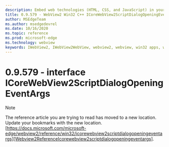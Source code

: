 ```yaml
---
description: Embed web technologies (HTML, CSS, and JavaScript) in your native applications with the Microsoft Edge WebView2 control
title: 0.9.579 - WebView2 Win32 C++ ICoreWebView2ScriptDialogOpeningEventArgs
author: MSEdgeTeam
ms.author: msedgedevrel
ms.date: 10/16/2020
ms.topic: reference
ms.prod: microsoft-edge
ms.technology: webview
keywords: IWebView2, IWebView2WebView, webview2, webview, win32 apps, win32, edge, ICoreWebView2, ICoreWebView2Controller, browser control, edge html, ICoreWebView2ScriptDialogOpeningEventArgs
---
```


# 0.9.579 - interface ICoreWebView2ScriptDialogOpeningEventArgs 

> [!NOTE]
> The reference article you are trying to read has moved to a new location.  
> Update your bookmarks with the new location.  
> [https://docs.microsoft.com/microsoft-edge/webview2/reference/win32/icorewebview2scriptdialogopeningeventargs][Webview2ReferenceIcorewebview2scriptdialogopeningeventargs].  

[Webview2ReferenceIcorewebview2scriptdialogopeningeventargs]: /microsoft-edge/webview2/reference/win32/icorewebview2scriptdialogopeningeventargs "interface ICoreWebView2ScriptDialogOpeningEventArgs | Microsoft Docs"
